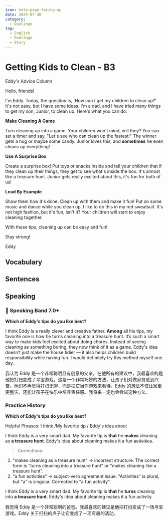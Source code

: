 ```yaml
---
icon: noto:page-facing-up
date: 2025-07-30
category:
  - Duolingo
tag:
  - English
  - Duolingo
  - Story
---
```


# Getting Kids to Clean - B3

Eddy's Advice Column

Hello, friends!

I'm Eddy. Today, the question is, 'How can I get my children to clean up?' It's not easy, but I have some ideas. I'm a dad, and I have tried many things to get my son, Junior, to clean up. Here's what you can do:

**Make Cleaning A Game**

Turn cleaning up into a game. Your children won't mind, will they? You can set a timer and say, "Let's see who can clean up the fastest!" The winner gets a hug or maybe some candy. Junior loves this, and **sometimes** he even cleans up everything!

**Use A Surprise Box**

Create a surprise box! Put toys or snacks inside and tell your children that if they clean up their things, they get to see what's inside the box. It's almost like a treasure hunt. Junior gets really excited about this, it's fun for both of us!

**Lead By Example**

Show them how it's done. Clean up with them and make it fun! Put on some music and dance while you clean up. I like to do this in my red sweatsuit. It's not high fashion, but it's fun, isn't it? Your children will start to enjoy cleaning together.

With these tips, cleaning up can be easy and fun!

Stay strong!

Eddy

## Vocabulary

## Sentences

## Speaking

### 🌟 Speaking Band 7.0+

**Which of Eddy's tips do you like best?**

I think Eddy is a really clever and creative father. **Among** all his tips, my favorite one is how he turns cleaning into a treasure hunt. It’s such a smart way to make kids feel excited about doing chores. Instead of seeing cleaning as something boring, they now think of it as a game. Eddy's idea doesn’t just make the house tidier — it also helps children build responsibility while having fun. I would definitely try this method myself one day.

我认为 Eddy 是一个非常聪明且有创意的父亲。在他所有的建议中，我最喜欢的是他把打扫变成了寻宝游戏。这是一个非常巧妙的方法，让孩子们对做家务感到兴奋。他们不再觉得打扫无聊，而是把它当作游戏来看待。Eddy 的想法不仅让家里更整洁，还能让孩子在快乐中培养责任感。我将来一定也会尝试这种方法。

### Practice History

**Which of Eddy's tips do you like best?**

Helpful Phrases: I think /My favorite tip / Eddy's idea about

I think Eddy is a very smart dad. My favorite tip is **that** he **makes** cleaning as **a treasure hunt**. Eddy's idea about cleaning makes it a fun ~~activities~~.

> Corrections:

1. "makes cleaning as a treasure hunt" → incorrect structure. The correct form is "turns cleaning into a treasure hunt" or "makes cleaning like a treasure hunt".
2. "a fun activities" → subject-verb agreement issue. "Activities" is plural, but "a" is singular. Corrected to "a fun activity".

I think Eddy is a very smart dad. My favorite tip is **that** he **turns** cleaning into **a treasure hunt**. Eddy's idea about cleaning makes it a fun activity.

我觉得 Eddy 是一个非常聪明的爸爸。我最喜欢的建议是他把打扫变成了一场寻宝游戏。Eddy 关于打扫的点子让它变成了一项有趣的活动。
